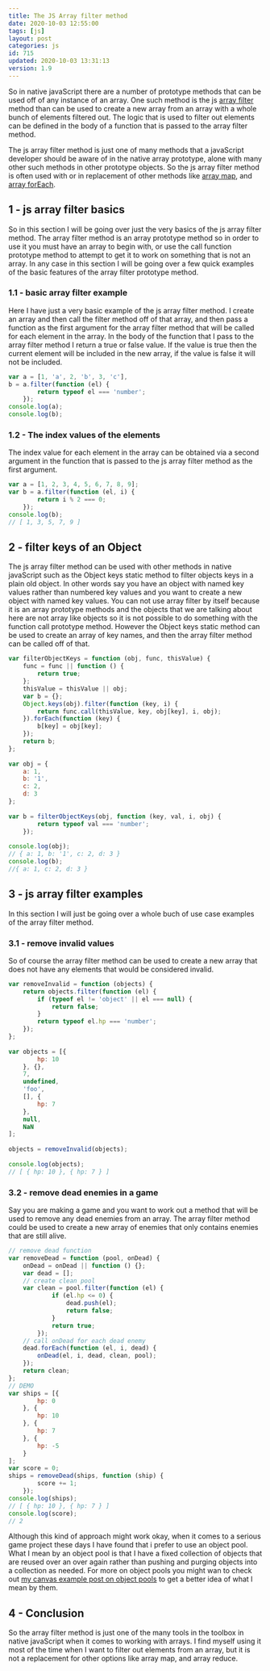 ```yaml
---
title: The JS Array filter method
date: 2020-10-03 12:55:00
tags: [js]
layout: post
categories: js
id: 715
updated: 2020-10-03 13:31:13
version: 1.9
---
```


So in native javaScript there are a number of prototype methods that can be used off of any instance of an array. One such method is the js [array filter](https://developer.mozilla.org/en-US/docs/Web/JavaScript/Reference/Global_Objects/Array/filter) method than can be used to create a new array from an array with a whole bunch of elements filtered out. The logic that is used to filter out elements can be defined in the body of a function that is passed to the array filter method.

The js array filter method is just one of many methods that a javaScript developer should be aware of in the native array prototype, alone with many other such methods in other prototype objects. So the js array filter method is often used with or in replacement of other methods like [array map](/2020/06/16/js-array-map/), and [array forEach](/2019/02/16/js-javascript-foreach/).

<!-- more -->

## 1 - js array filter basics

So in this section I will be going over just the very basics of the js array filter method. The array filter method is an array prototype method so in order to use it you must have an array to begin with, or use the call function prototype method to attempt to get it to work on something that is not an array. In any case in this section I will be going over a few quick examples of the basic features of the array filter prototype method.

### 1.1 - basic array filter example

Here I have just a very basic example of the js array filter method. I create an array and then call the filter method off of that array, and then pass a function as the first argument for the array filter method that will be called for each element in the array. In the body of the function that I pass to the array filter method I return a true or false value. If the value is true then the current element will be included in the new array, if the value is false it will not be included.

```js
var a = [1, 'a', 2, 'b', 3, 'c'],
b = a.filter(function (el) {
        return typeof el === 'number';
    });
console.log(a);
console.log(b);
```

### 1.2 - The index values of the elements

The index value for each element in the array can be obtained via a second argument in the function that is passed to the js array filter method as the first argument.

```js
var a = [1, 2, 3, 4, 5, 6, 7, 8, 9];
var b = a.filter(function (el, i) {
        return i % 2 === 0;
    });
console.log(b);
// [ 1, 3, 5, 7, 9 ]
```

## 2 - filter keys of an Object

The js array filter method can be used with other methods in native javaScript such as the Object keys static method to filter objects keys in a plain old object. In other words say you have an object with named key values rather than numbered key values and you want to create a new object with named key values. You can not use array filter by itself because it is an array prototype methods and the objects that we are talking about here are not array like objects so it is not possible to do something with the function call prototype method. However the Object keys static method can be used to create an array of key names, and then the array filter method can be called off of that.

```js
var filterObjectKeys = function (obj, func, thisValue) {
    func = func || function () {
        return true;
    };
    thisValue = thisValue || obj;
    var b = {};
    Object.keys(obj).filter(function (key, i) {
        return func.call(thisValue, key, obj[key], i, obj);
    }).forEach(function (key) {
        b[key] = obj[key];
    });
    return b;
};
 
var obj = {
    a: 1,
    b: '1',
    c: 2,
    d: 3
};
 
var b = filterObjectKeys(obj, function (key, val, i, obj) {
        return typeof val === 'number';
    });
 
console.log(obj);
// { a: 1, b: '1', c: 2, d: 3 }
console.log(b);
//{ a: 1, c: 2, d: 3 }
```

## 3 - js array filter examples

In this section I will just be going over a whole buch of use case examples of the array filter method.

### 3.1 - remove invalid values

So of course the array filter method can be used to create a new array that does not have any elements that would be considered invalid.

```js
var removeInvalid = function (objects) {
    return objects.filter(function (el) {
        if (typeof el != 'object' || el === null) {
            return false;
        }
        return typeof el.hp === 'number';
    });
};
 
var objects = [{
        hp: 10
    }, {},
    7,
    undefined,
    'foo',
    [], {
        hp: 7
    },
    null,
    NaN
];
 
objects = removeInvalid(objects);
 
console.log(objects);
// [ { hp: 10 }, { hp: 7 } ]
```

### 3.2 - remove dead enemies in a game

Say you are making a game and you want to work out a method that will be used to remove any dead enemies from an array. The array filter method could be used to create a new array of enemies that only contains enemies that are still alive.

```js
// remove dead function
var removeDead = function (pool, onDead) {
    onDead = onDead || function () {};
    var dead = [];
    // create clean pool
    var clean = pool.filter(function (el) {
            if (el.hp <= 0) {
                dead.push(el);
                return false;
            }
            return true;
        });
    // call onDead for each dead enemy
    dead.forEach(function (el, i, dead) {
        onDead(el, i, dead, clean, pool);
    });
    return clean;
};
// DEMO
var ships = [{
        hp: 0
    }, {
        hp: 10
    }, {
        hp: 7
    }, {
        hp: -5
    }
];
var score = 0;
ships = removeDead(ships, function (ship) {
        score += 1;
    });
console.log(ships);
// [ { hp: 10 }, { hp: 7 } ]
console.log(score);
// 2
```

Although this kind of approach might work okay, when it comes to a serious game project these days I have found that i prefer to use an object pool. What I mean by an object pool is that I have a fixed collection of objects that are reused over an over again rather than pushing and purging objects into a collection as needed. For more on object pools you might wan to check out [my canvas example post on object pools](/2020/07/20/canvas-example-object-pool/) to get a better idea of what I mean by them.

## 4 - Conclusion

So the array filter method is just one of the many tools in the toolbox in native javaScript when it comes to working with arrays. I find myself using it most of the time when I want to filter out elements from an array, but it is not a replacement for other options like array map, and array reduce.